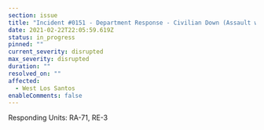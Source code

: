 ```yaml
---
section: issue
title: "Incident #0151 - Department Response - Civilian Down (Assault w/ BFT)"
date: 2021-02-22T22:05:59.619Z
status: in_progress
pinned: ""
current_severity: disrupted
max_severity: disrupted
duration: ""
resolved_on: ""
affected:
  - West Los Santos
enableComments: false
---
```

Responding Units: RA-71, RE-3
